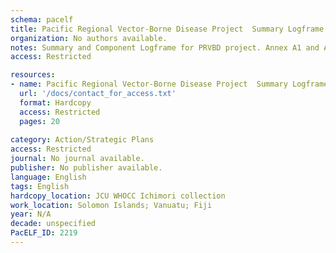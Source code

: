 ```yaml
---
schema: pacelf
title: Pacific Regional Vector-Borne Disease Project  Summary Logframe and more
organization: No authors available.
notes: Summary and Component Logframe for PRVBD project. Annex A1 and Annex A2
access: Restricted

resources:
- name: Pacific Regional Vector-Borne Disease Project  Summary Logframe and more
  url: '/docs/contact_for_access.txt'
  format: Hardcopy
  access: Restricted
  pages: 20
 
category: Action/Strategic Plans
access: Restricted
journal: No journal available.
publisher: No publisher available. 
language: English 
tags: English 
hardcopy_location: JCU WHOCC Ichimori collection
work_location: Solomon Islands; Vanuatu; Fiji
year: N/A
decade: unspecified
PacELF_ID: 2219
---
```

